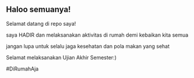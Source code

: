 ## Haloo semuanya!
Selamat datang di repo saya!

saya HADIR dan melaksanakan aktivitas di rumah demi kebaikan kita semua

jangan lupa untuk selalu jaga kesehatan dan pola makan yang sehat

Selamat melaksanakan Ujian Akhir Semester:)

#DiRumahAja
